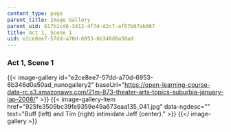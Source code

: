 ```yaml
---
content_type: page
parent_title: Image Gallery
parent_uid: 617b1cd6-3412-4f7d-d2c7-af57b87ab007
title: Act 1, Scene 1
uid: e2ce8ee7-57dd-a70d-6953-6b346d0a50ad
---
```


### Act 1, Scene 1
{{< image-gallery id="e2ce8ee7-57dd-a70d-6953-6b346d0a50ad_nanogallery2" baseUrl="https://open-learning-course-data-rc.s3.amazonaws.com/21m-873-theater-arts-topics-suburbia-january-iap-2008/" >}}
{{< image-gallery-item href="925fe3509bc39fe9359e49a673eaa135_041.jpg" data-ngdesc="" text="Buff (left) and Tim (right) intimidate Jeff (center)." >}}
{{</ image-gallery >}}